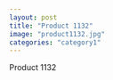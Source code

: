 ```yaml
---
layout: post
title: "Product 1132"
image: "product1132.jpg"
categories: "category1"
---
```

Product 1132
